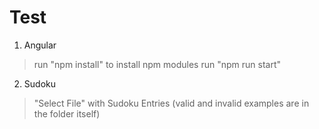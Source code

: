 # Test

1) Angular
 > run "npm install" to install npm modules
 > run "npm run start"

2) Sudoku
 > "Select File" with Sudoku Entries (valid and invalid examples are in the folder itself)